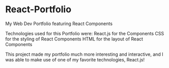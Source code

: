 # React-Portfolio
My Web Dev Portfolio featuring React Components

Technologies used for this Portfolio were:
React.js for the Components
CSS for the styling of React Components
HTML for the layout of React Components

This project made my portfolio much more interesting and interactive, and I was able to make use of one of my favorite technologies, React.js!
